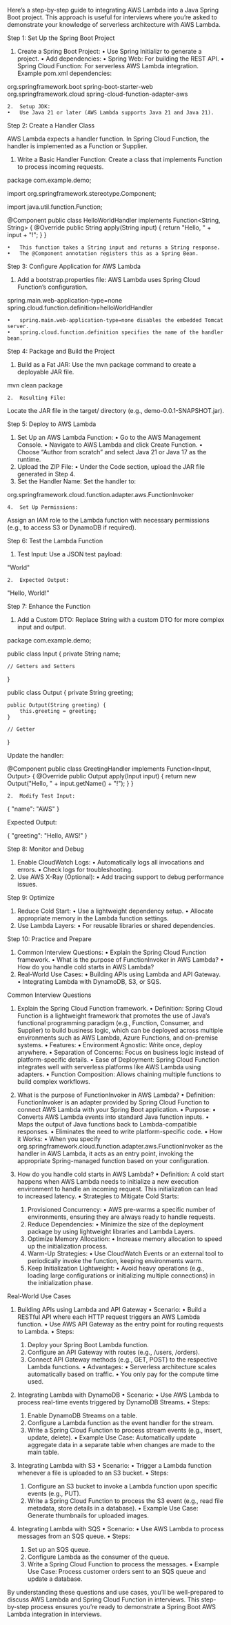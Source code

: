 Here’s a step-by-step guide to integrating AWS Lambda into a Java Spring Boot project. This approach is useful for interviews where you’re asked to demonstrate your knowledge of serverless architecture with AWS Lambda.

Step 1: Set Up the Spring Boot Project
1.	Create a Spring Boot Project:
•	Use Spring Initializr to generate a project.
•	Add dependencies:
•	Spring Web: For building the REST API.
•	Spring Cloud Function: For serverless AWS Lambda integration.
Example pom.xml dependencies:

<dependencies>
    <dependency>
        <groupId>org.springframework.boot</groupId>
        <artifactId>spring-boot-starter-web</artifactId>
    </dependency>
    <dependency>
        <groupId>org.springframework.cloud</groupId>
        <artifactId>spring-cloud-function-adapter-aws</artifactId>
    </dependency>
</dependencies>


	2.	Setup JDK:
	•	Use Java 21 or later (AWS Lambda supports Java 21 and Java 21).

Step 2: Create a Handler Class

AWS Lambda expects a handler function. In Spring Cloud Function, the handler is implemented as a Function or Supplier.
1.	Write a Basic Handler Function:
Create a class that implements Function to process incoming requests.

package com.example.demo;

import org.springframework.stereotype.Component;

import java.util.function.Function;

@Component
public class HelloWorldHandler implements Function<String, String> {
@Override
public String apply(String input) {
return "Hello, " + input + "!";
}
}

	•	This function takes a String input and returns a String response.
	•	The @Component annotation registers this as a Spring Bean.

Step 3: Configure Application for AWS Lambda
1.	Add a bootstrap.properties file:
AWS Lambda uses Spring Cloud Function’s configuration.

spring.main.web-application-type=none
spring.cloud.function.definition=helloWorldHandler

	•	spring.main.web-application-type=none disables the embedded Tomcat server.
	•	spring.cloud.function.definition specifies the name of the handler bean.

Step 4: Package and Build the Project
1.	Build as a Fat JAR:
Use the mvn package command to create a deployable JAR file.

mvn clean package


	2.	Resulting File:
Locate the JAR file in the target/ directory (e.g., demo-0.0.1-SNAPSHOT.jar).

Step 5: Deploy to AWS Lambda
1.	Set Up an AWS Lambda Function:
•	Go to the AWS Management Console.
•	Navigate to AWS Lambda and click Create Function.
•	Choose “Author from scratch” and select Java 21 or Java 17 as the runtime.
2.	Upload the ZIP File:
•	Under the Code section, upload the JAR file generated in Step 4.
3.	Set the Handler Name:
Set the handler to:

org.springframework.cloud.function.adapter.aws.FunctionInvoker


	4.	Set Up Permissions:
Assign an IAM role to the Lambda function with necessary permissions (e.g., to access S3 or DynamoDB if required).

Step 6: Test the Lambda Function
1.	Test Input:
Use a JSON test payload:

"World"


	2.	Expected Output:

"Hello, World!"

Step 7: Enhance the Function
1.	Add a Custom DTO:
Replace String with a custom DTO for more complex input and output.

package com.example.demo;

public class Input {
private String name;

    // Getters and Setters
}

public class Output {
private String greeting;

    public Output(String greeting) {
        this.greeting = greeting;
    }

    // Getter
}

Update the handler:

@Component
public class GreetingHandler implements Function<Input, Output> {
@Override
public Output apply(Input input) {
return new Output("Hello, " + input.getName() + "!");
}
}


	2.	Modify Test Input:

{
"name": "AWS"
}

Expected Output:

{
"greeting": "Hello, AWS!"
}

Step 8: Monitor and Debug
1.	Enable CloudWatch Logs:
•	Automatically logs all invocations and errors.
•	Check logs for troubleshooting.
2.	Use AWS X-Ray (Optional):
•	Add tracing support to debug performance issues.

Step 9: Optimize
1.	Reduce Cold Start:
•	Use a lightweight dependency setup.
•	Allocate appropriate memory in the Lambda function settings.
2.	Use Lambda Layers:
•	For reusable libraries or shared dependencies.

Step 10: Practice and Prepare
1.	Common Interview Questions:
•	Explain the Spring Cloud Function framework.
•	What is the purpose of FunctionInvoker in AWS Lambda?
•	How do you handle cold starts in AWS Lambda?
2.	Real-World Use Cases:
•	Building APIs using Lambda and API Gateway.
•	Integrating Lambda with DynamoDB, S3, or SQS.



Common Interview Questions

1. Explain the Spring Cloud Function framework.
   •	Definition: Spring Cloud Function is a lightweight framework that promotes the use of Java’s functional programming paradigm (e.g., Function, Consumer, and Supplier) to build business logic, which can be deployed across multiple environments such as AWS Lambda, Azure Functions, and on-premise systems.
   •	Features:
   •	Environment Agnostic: Write once, deploy anywhere.
   •	Separation of Concerns: Focus on business logic instead of platform-specific details.
   •	Ease of Deployment: Spring Cloud Function integrates well with serverless platforms like AWS Lambda using adapters.
   •	Function Composition: Allows chaining multiple functions to build complex workflows.

2. What is the purpose of FunctionInvoker in AWS Lambda?
   •	Definition: FunctionInvoker is an adapter provided by Spring Cloud Function to connect AWS Lambda with your Spring Boot application.
   •	Purpose:
   •	Converts AWS Lambda events into standard Java function inputs.
   •	Maps the output of Java functions back to Lambda-compatible responses.
   •	Eliminates the need to write platform-specific code.
   •	How it Works:
   •	When you specify org.springframework.cloud.function.adapter.aws.FunctionInvoker as the handler in AWS Lambda, it acts as an entry point, invoking the appropriate Spring-managed function based on your configuration.

3. How do you handle cold starts in AWS Lambda?
   •	Definition: A cold start happens when AWS Lambda needs to initialize a new execution environment to handle an incoming request. This initialization can lead to increased latency.
   •	Strategies to Mitigate Cold Starts:
    1.	Provisioned Concurrency:
          •	AWS pre-warms a specific number of environments, ensuring they are always ready to handle requests.
    2.	Reduce Dependencies:
          •	Minimize the size of the deployment package by using lightweight libraries and Lambda Layers.
    3.	Optimize Memory Allocation:
          •	Increase memory allocation to speed up the initialization process.
    4.	Warm-Up Strategies:
          •	Use CloudWatch Events or an external tool to periodically invoke the function, keeping environments warm.
    5.	Keep Initialization Lightweight:
          •	Avoid heavy operations (e.g., loading large configurations or initializing multiple connections) in the initialization phase.

Real-World Use Cases

1. Building APIs using Lambda and API Gateway
   •	Scenario:
   •	Build a RESTful API where each HTTP request triggers an AWS Lambda function.
   •	Use AWS API Gateway as the entry point for routing requests to Lambda.
   •	Steps:
    1.	Deploy your Spring Boot Lambda function.
    2.	Configure an API Gateway with routes (e.g., /users, /orders).
    3.	Connect API Gateway methods (e.g., GET, POST) to the respective Lambda functions.
          •	Advantages:
          •	Serverless architecture scales automatically based on traffic.
          •	You only pay for the compute time used.

2. Integrating Lambda with DynamoDB
   •	Scenario:
   •	Use AWS Lambda to process real-time events triggered by DynamoDB Streams.
   •	Steps:
    1.	Enable DynamoDB Streams on a table.
    2.	Configure a Lambda function as the event handler for the stream.
    3.	Write a Spring Cloud Function to process stream events (e.g., insert, update, delete).
          •	Example Use Case: Automatically update aggregate data in a separate table when changes are made to the main table.

3. Integrating Lambda with S3
   •	Scenario:
   •	Trigger a Lambda function whenever a file is uploaded to an S3 bucket.
   •	Steps:
    1.	Configure an S3 bucket to invoke a Lambda function upon specific events (e.g., PUT).
    2.	Write a Spring Cloud Function to process the S3 event (e.g., read file metadata, store details in a database).
          •	Example Use Case: Generate thumbnails for uploaded images.

4. Integrating Lambda with SQS
   •	Scenario:
   •	Use AWS Lambda to process messages from an SQS queue.
   •	Steps:
    1.	Set up an SQS queue.
    2.	Configure Lambda as the consumer of the queue.
    3.	Write a Spring Cloud Function to process the messages.
          •	Example Use Case: Process customer orders sent to an SQS queue and update a database.

By understanding these questions and use cases, you’ll be well-prepared to discuss AWS Lambda and Spring Cloud Function in interviews.
This step-by-step process ensures you’re ready to demonstrate a Spring Boot AWS Lambda integration in interviews.